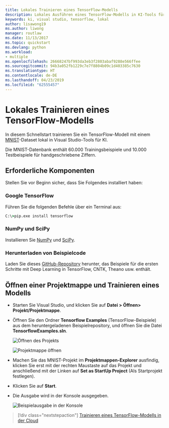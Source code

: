 ```yaml
---
title: Lokales Trainieren eines TensorFlow-Modells
description: Lokales Ausführen eines TensorFlow-Modells in KI-Tools für Visual Studio
keywords: ki, visual studio, tensorflow, lokal
author: lisawong19
ms.author: liwong
manager: routlaw
ms.date: 11/13/2017
ms.topic: quickstart
ms.devlang: python
ms.workload:
- multiple
ms.openlocfilehash: 26668247bf993da3eb3f2803abaf9288e566ffee
ms.sourcegitcommit: 94b3a052fb1229c7e7f8804b09c1d403385c7630
ms.translationtype: HT
ms.contentlocale: de-DE
ms.lasthandoff: 04/23/2019
ms.locfileid: "62555457"
---
```

# <a name="train-a-tensorflow-model-locally"></a>Lokales Trainieren eines TensorFlow-Modells

In diesem Schnellstart trainieren Sie ein TensorFlow-Modell mit einem [MNIST](http://yann.lecun.com/exdb/mnist/)-Dataset lokal in Visual Studio-Tools für KI.

Die MNIST-Datenbank enthält 60.000 Trainingsbeispiele und 10.000 Testbeispiele für handgeschriebene Ziffern.

## <a name="prerequisites"></a>Erforderliche Komponenten

Stellen Sie vor Beginn sicher, dass Sie Folgendes installiert haben:

### <a name="google-tensorflow"></a>Google TensorFlow

Führen Sie die folgenden Befehle über ein Terminal aus:

```cmd
C:\>pip.exe install tensorflow
```

### <a name="numpy-and-scipy"></a>NumPy und SciPy
Installieren Sie [NumPy](https://www.lfd.uci.edu/~gohlke/pythonlibs/#numpy) und [SciPy](https://www.lfd.uci.edu/~gohlke/pythonlibs/#scipy).

### <a name="download-sample-code"></a>Herunterladen von Beispielcode
Laden Sie dieses [GitHub-Repository](https://github.com/Microsoft/samples-for-ai) herunter, das Beispiele für die ersten Schritte mit Deep Learning in TensorFlow, CNTK, Theano usw. enthält.

## <a name="open-solution-and-train-model"></a>Öffnen einer Projektmappe und Trainieren eines Modells

- Starten Sie Visual Studio, und klicken Sie auf **Datei > Öffnen> Projekt/Projektmappe**.

- Öffnen Sie den Ordner **Tensorflow Examples** (TensorFlow-Beispiele) aus dem heruntergeladenen Beispielrepository, und öffnen Sie die Datei **TensorflowExamples.sln**.

   ![Öffnen des Projekts](media/tensorflow-local/open-project.png)

   ![Projektmappe öffnen](media/tensorflow-local/open-solution.png)

- Machen Sie das MNIST-Projekt im **Projektmappen-Explorer** ausfindig, klicken Sie erst mit der rechten Maustaste auf das Projekt und anschließend mit der Linken auf **Set as StartUp Project** (Als Startprojekt festlegen).

- Klicken Sie auf **Start**.

- Die Ausgabe wird in der Konsole ausgegeben.

   ![Beispielausgabe in der Konsole](media/tensorflow-local/console-output.png)

> [!div class="nextstepaction"]
> [Trainieren eines TensorFlow-Modells in der Cloud](tensorflow-vm.md)